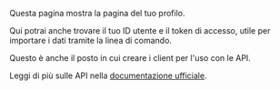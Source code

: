 Questa pagina mostra la pagina del tuo profilo.

Qui potrai anche trovare il tuo ID utente e il token di accesso, utile per importare i dati tramite la linea di comando.

Questo è anche il posto in cui creare i client per l'uso con le API.

Leggi di più sulle API nella [documentazione ufficiale](https://docs.firefly-iii.org/api/api).